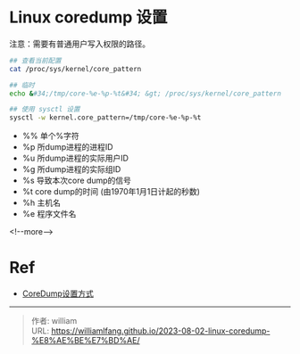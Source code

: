 # Linux coredump 设置


注意：需要有普通用户写入权限的路径。

```bash
## 查看当前配置
cat /proc/sys/kernel/core_pattern

## 临时
echo &#34;/tmp/core-%e-%p-%t&#34; &gt; /proc/sys/kernel/core_pattern

## 使用 sysctl 设置
sysctl -w kernel.core_pattern=/tmp/core-%e-%p-%t
```

- %% 单个%字符
- %p 所dump进程的进程ID
- %u 所dump进程的实际用户ID
- %g 所dump进程的实际组ID
- %s 导致本次core dump的信号
- %t core dump的时间 (由1970年1月1日计起的秒数)
- %h 主机名
- %e 程序文件名

&lt;!--more--&gt;

# Ref

- [CoreDump设置方式](https://www.jianshu.com/p/f5c3134072d2)


---

> 作者: william  
> URL: https://williamlfang.github.io/2023-08-02-linux-coredump-%E8%AE%BE%E7%BD%AE/  

